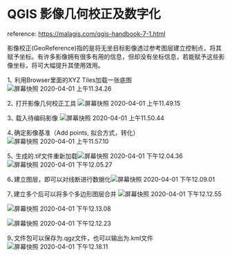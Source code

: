 # QGIS 影像几何校正及数字化
reference: https://malagis.com/qgis-handbook-7-1.html

影像校正(GeoReference)指的是将无坐目标影像透过参考图层建立控制点，将其赋予坐标。有许多影像拥有很多有用的信息，但却没有坐标信息，若能赋予这些影像坐标，将可大幅提升其使用效用。

1､ 利用Browser里面的XYZ Tiles加载一张底图
![屏幕快照 2020-04-01 上午11.34.26](https://i.imgur.com/dVlCDE5.png)

2､ 打开影像几何校正工具
![屏幕快照 2020-04-01 上午11.49.15](https://i.imgur.com/uAvwn7B.png)

3､ 载入待编码影像
![屏幕快照 2020-04-01 上午11.50.44](https://i.imgur.com/o67mf9J.png)

4､确定影像基准（Add points, 拟合方式，转化）
![屏幕快照 2020-04-01 上午11.57.10](https://i.imgur.com/Kimne3h.png)

5､ 生成的.tif文件重新加载![屏幕快照 2020-04-01 下午12.04.36](https://i.imgur.com/6dpv4NW.png)
![屏幕快照 2020-04-01 下午12.05.27](https://i.imgur.com/TQweooG.png)

6､建立图层，即可以对线断进行数据化![屏幕快照 2020-04-01 下午12.09.01](https://i.imgur.com/Em9eOmd.png)

7､建立多个后可以将多个多边形图层合并
![屏幕快照 2020-04-01 下午12.12.55](https://i.imgur.com/QNdRbqk.png)

![屏幕快照 2020-04-01 下午12.13.08](https://i.imgur.com/y21AJhJ.png)

![屏幕快照 2020-04-01 下午12.12.23](https://i.imgur.com/zmUcu5l.png)

9､文件包可以保存为.qgz文件，也可以输出为.kml文件
![屏幕快照 2020-04-01 下午12.18.11](https://i.imgur.com/anAi7hH.png)


